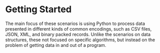 # Getting Started

The main focus of these scenarios is using Python to process data presented in different
kinds of common encodings, such as CSV files, JSON, XML, and binary packed records.
Unlike the scenarios on data structures, these not focused on specific algorithms,
but instead on the problem of getting data in and out of a program.